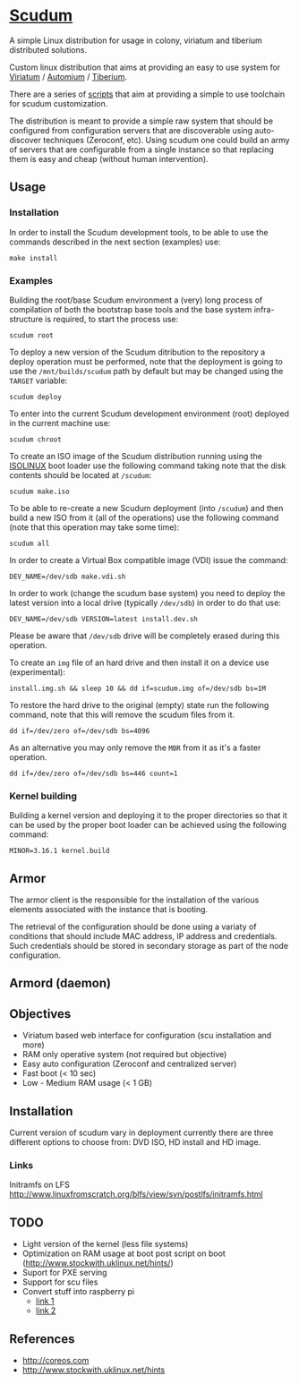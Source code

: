 # [Scudum](http://scudum.hive.pt)

A simple Linux distribution for usage in colony, viriatum and tiberium distributed solutions.

Custom linux distribution that aims at providing an easy to use system for
[Viriatum](https://github.com/hivesolutions/viriatum) / [Automium](https://github.com/hivesolutions/automium) /
[Tiberium](https://github.com/hivesolutions/tiberium).

There are a series of [scripts](scripts/util) that aim at providing a simple to use toolchain for
scudum customization.

The distribution is meant to provide a simple raw system that should be configured from
configuration servers that are discoverable using auto-discover techniques (Zeroconf, etc).
Using scudum one could build an army of servers that are configurable from a single instance
so that replacing them is easy and cheap (without human intervention).

## Usage

### Installation

In order to install the Scudum development tools, to be able to use the commands described in
the next section (examples) use:

    make install

### Examples

Building the root/base Scudum environment a (very) long process of compilation of both the bootstrap
base tools and the base system infra-structure is required, to start the process use:

    scudum root

To deploy a new version of the Scudum ditribution to the repository a deploy operation must be performed,
note that the deployment is going to use the `/mnt/builds/scudum` path by default but may be changed
using the `TARGET` variable:

    scudum deploy

To enter into the current Scudum development environment (root) deployed in the current machine use:

    scudum chroot

To create an ISO image of the Scudum distribution running using the [ISOLINUX](http://www.syslinux.org) boot
loader use the following command taking note that the disk contents should be located at `/scudum`:

    scudum make.iso

To be able to re-create a new Scudum deployment (into `/scudum`) and then build a new ISO from it (all of the operations)
use the following command (note that this operation may take some time):

    scudum all

In order to create a Virtual Box compatible image (VDI) issue the command:

    DEV_NAME=/dev/sdb make.vdi.sh
    
In order to work (change the scudum base system) you need to deploy the latest version into a local drive
(typically `/dev/sdb`) in order to do that use:

    DEV_NAME=/dev/sdb VERSION=latest install.dev.sh

Please be aware that `/dev/sdb` drive will be completely erased during this operation.

To create an `img` file of an hard drive and then install it on a device use (experimental):

    install.img.sh && sleep 10 && dd if=scudum.img of=/dev/sdb bs=1M

To restore the hard drive to the original (empty) state run the following command, note that this will
remove the scudum files from it.

    dd if=/dev/zero of=/dev/sdb bs=4096

As an alternative you may only remove the `MBR` from it as it's a faster operation.

    dd if=/dev/zero of=/dev/sdb bs=446 count=1

### Kernel building

Building a kernel version and deploying it to the proper directories so that it can be used
by the proper boot loader can be achieved using the following command:

    MINOR=3.16.1 kernel.build

## Armor

The armor client is the responsible for the installation of the various elements associated
with the instance that is booting.

The retrieval of the configuration should be done using a variaty of conditions that should
include MAC address, IP address and credentials. Such credentials should be stored in secondary
storage as part of the node configuration.

## Armord (daemon)

## Objectives

* Viriatum based web interface for configuration (scu installation and more)
* RAM only operative system (not required but objective)
* Easy auto configuration (Zeroconf and centralized server)
* Fast boot (< 10 sec)
* Low - Medium RAM usage (< 1 GB)

## Installation

Current version of scudum vary in deployment currently there are three different
options to choose from: DVD ISO, HD install and HD image.

### Links

Initramfs on LFS http://www.linuxfromscratch.org/blfs/view/svn/postlfs/initramfs.html

## TODO

* Light version of the kernel (less file systems)
* Optimization on RAM usage at boot post script on boot (http://www.stockwith.uklinux.net/hints/)
* Suport for PXE serving
* Support for scu files
* Convert stuff into raspberry pi
  * [link 1](http://akanto.wordpress.com/2012/09/25/cross-compiling-kernel-for-raspberry-pi-on-fedora-17-part-1)
  * [link 2](http://wiki.gentoo.org/wiki/Raspberry_Pi)

## References

* http://coreos.com
* http://www.stockwith.uklinux.net/hints
